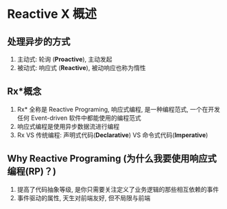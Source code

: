 # Reactive X 概述

## 处理异步的方式

1. 主动式: 轮询 (**Proactive**), 主动发起
2. 被动式: 响应式 (**Reactive**), 被动响应也称为惰性

## Rx\*概念

1. Rx\* 全称是 Reactive Programing, 响应式编程, 是一种编程范式, 一个在开发任何 Event-driven 软件中都能使用的编程范式
2. 响应式编程是使用异步数据流进行编程
3. Rx VS 传统编程: 声明式代码(**Declarative**) VS 命令式代码(**Imperative**)

## Why Reactive Programing (为什么我要使用响应式编程(RP)？)

1. 提高了代码抽象等级, 是你只需要关注定义了业务逻辑的那些相互依赖的事件
2. 事件驱动的属性, 天生对前端友好, 但不局限与前端
